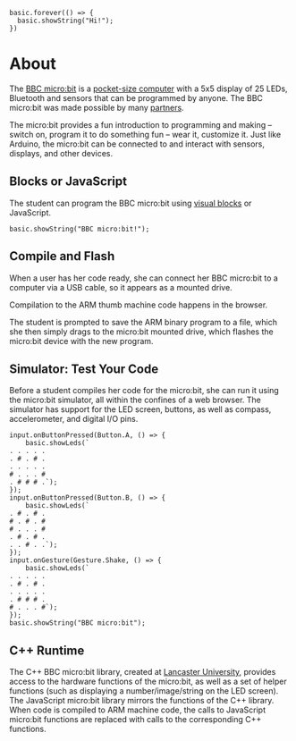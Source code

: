 ```sim
basic.forever(() => {
  basic.showString("Hi!");
})
``` 
# About

The [BBC micro:bit](https://www.microbit.co.uk) is a [pocket-size computer](/device) with a 5x5 display of 25 LEDs, Bluetooth and sensors that can be programmed by anyone.
The BBC micro:bit was made possible by many [partners](https://www.microbit.co.uk/partners).

The micro:bit provides a fun introduction to programming and making – switch on, program it to do something fun – wear it, customize it.
Just like Arduino, the micro:bit can be connected to and interact with sensors, displays, and other devices. 

## Blocks or JavaScript

The student can program the BBC micro:bit using [visual blocks](http://www.github.com/Google/blockly) or JavaScript.

```blocks
basic.showString("BBC micro:bit!");
```

## Compile and Flash

When a user has her code ready, she can connect her BBC micro:bit to a computer via a USB cable, so it appears as a mounted drive.

Compilation to the ARM thumb machine code happens in the browser.

The student is prompted to save the ARM binary program to a file, which she then simply drags to the micro:bit mounted drive, 
which flashes the micro:bit device with the new program.

## Simulator: Test Your Code
Before a student compiles her code for the micro:bit, she can run it using the micro:bit simulator, all within the confines of a web browser. 
The simulator has support for the LED screen, buttons, as well as compass, accelerometer, and digital I/O pins.

```sim
input.onButtonPressed(Button.A, () => {
    basic.showLeds(`
. . . . .
. # . # .
. . . . .
# . . . #
. # # # .`);
});
input.onButtonPressed(Button.B, () => {
    basic.showLeds(`
. # . # .
# . # . #
# . . . #
. # . # .
. . # . .`);
});
input.onGesture(Gesture.Shake, () => {
    basic.showLeds(`
. . . . .
. # . # .
. . . . .
. # # # .
# . . . #`);
});
basic.showString("BBC micro:bit");
``` 

## C++ Runtime

The C++ BBC micro:bit library, created at [Lancaster University](http://www.lancaster.ac.uk/), provides access to the hardware functions of the micro:bit, 
as well as a set of helper functions (such as displaying a number/image/string on the LED screen). 
The JavaScript micro:bit library mirrors the functions of the C++ library. 
When code is compiled to ARM machine code, the calls to JavaScript micro:bit functions are replaced with calls to the corresponding C++ functions.
